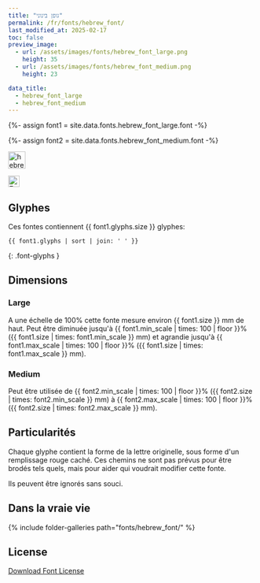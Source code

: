 ```yaml
---
title: "גופן בינוני"
permalink: /fr/fonts/hebrew_font/
last_modified_at: 2025-02-17
toc: false
preview_image:
  - url: /assets/images/fonts/hebrew_font_large.png
    height: 35
  - url: /assets/images/fonts/hebrew_font_medium.png
    height: 23

data_title:
  - hebrew_font_large
  - hebrew_font_medium
---
```

{%- assign font1 = site.data.fonts.hebrew_font_large.font -%}

{%- assign font2 = site.data.fonts.hebrew_font_medium.font -%}

<img 
     src="/assets/images/fonts/hebrew_font_large.png"
     alt="hebrew_font_large" height="35">

<img 
     src="/assets/images/fonts/hebrew_font_medium.png"
     alt="Emilio20" height="23">

## Glyphes

Ces fontes contiennent  {{ font1.glyphs.size }} glyphes:

```
{{ font1.glyphs | sort | join: ' ' }}
```
{: .font-glyphs }

## Dimensions

### Large

A une échelle de 100% cette fonte mesure environ {{ font1.size }} mm de haut.
Peut être diminuée jusqu'à  {{ font1.min_scale | times: 100 | floor }}% ({{ font1.size | times: font1.min_scale }} mm)
et agrandie jusqu'à  {{ font1.max_scale | times: 100 | floor }}% ({{ font1.size | times: font1.max_scale }} mm).

### Medium

Peut être utilisée  de  {{ font2.min_scale | times: 100 | floor }}% ({{ font2.size | times: font2.min_scale }} mm)
à {{ font2.max_scale | times: 100 | floor }}% ({{ font2.size | times: font2.max_scale }} mm). 

## Particularités

Chaque glyphe contient la forme de la lettre originelle, sous forme d'un remplissage rouge caché. 
Ces chemins ne sont pas prévus pour être brodés tels quels, mais pour aider qui voudrait modifier cette fonte. 

Ils peuvent être ignorés sans souci.

## Dans la vraie vie

{% include folder-galleries path="fonts/hebrew_font/" %}

## License

[Download Font License](https://github.com/inkstitch/inkstitch/tree/main/fonts/hebrew_font_large/LICENSE)
